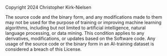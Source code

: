 Copyright 2024 Christopher Kirk-Nielsen

The source code and the binary form, and any modifications made to them may not be used for the purpose of training or improving machine learning algorithms,
including but not limited to artificial intelligence, natural language processing, or data mining. This condition applies to any derivatives,
modifications, or updates based on the Software code. Any usage of the source code or the binary form in an AI-training dataset is considered a breach of this License.
